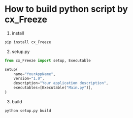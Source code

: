 # How to build python script by cx_Freeze

1. install
```bash
pip install cx_Freeze
```

2. setup.py
```python
from cx_Freeze import setup, Executable

setup(
    name="YourAppName",
    version="1.0",
    description="Your application description",
    executables=[Executable("Main.py")],
)
```
3. build
```bash
python setup.py build
```